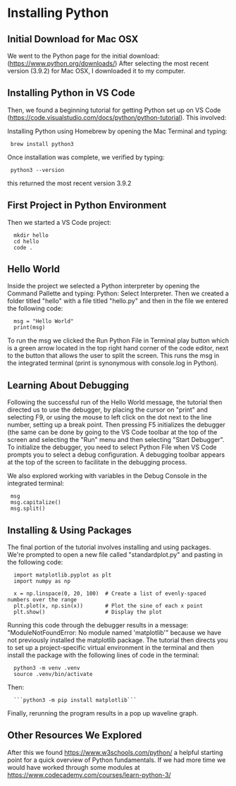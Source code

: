 
# Installing Python

## Initial Download for Mac OSX

We went to the Python page for the initial download: (https://www.python.org/downloads/)
After selecting the most recent version (3.9.2) for Mac OSX, I downloaded it to my computer.

## Installing Python in VS Code

Then, we found a beginning tutorial for getting Python set up on VS Code (https://code.visualstudio.com/docs/python/python-tutorial). This involved:

Installing Python using Homebrew by opening the Mac Terminal and typing: 

     brew install python3
  
Once installation was complete, we verified by typing: 

     python3 --version

this returned the most recent version 3.9.2

## First Project in Python Environment

Then we started a VS Code project: 

      mkdir hello
      cd hello
      code .

## Hello World

Inside the project we selected a Python interpreter by opening the Command Pallette and typing: Python: Select Interpreter. Then we created a folder titled "hello" with a file titled "hello.py" and then in the file we entered the following code: 

      msg = "Hello World"
      print(msg)

To run the msg we clicked the Run Python File in Terminal play button which is a green arrow located in the top right hand corner of the code editor, next to the button that allows the user to split the screen. This runs the msg in the integrated terminal (print is synonymous with console.log in Python).

## Learning About Debugging

Following the successful run of the Hello World message, the tutorial then directed us to use the debugger, by placing the cursor on "print" and selecting F9, or using the mouse to left click on the dot next to the line number, setting up a break point. Then pressing F5 initializes the debugger (the same can be done by going to the VS Code toolbar at the top of the screen and selecting the "Run" menu and then selecting "Start Debugger". To initialize the debugger, you need to select Python File when VS Code prompts you to select a debug configuration. A debugging toolbar appears at the top of the screen to facilitate in the debugging process.

We also explored working with variables in the Debug Console in the integrated terminal:

     msg
     msg.capitalize()
     msg.split()

## Installing & Using Packages

The final portion of the tutorial involves installing and using packages. We're prompted to open a new file called "standardplot.py" and pasting in the following code:

      import matplotlib.pyplot as plt
      import numpy as np

      x = np.linspace(0, 20, 100)  # Create a list of evenly-spaced numbers over the range
      plt.plot(x, np.sin(x))       # Plot the sine of each x point
      plt.show()                   # Display the plot

Running this code through the debugger results in a message: "ModuleNotFoundError: No module named 'matplotlib'" because we have not previously installed the matplotlib package. The tutorial then directs you to set up a project-specific virtual environment in the terminal and then install the package with the following lines of code in the terminal:

      python3 -m venv .venv
      source .venv/bin/activate

Then:

      ```python3 -m pip install matplotlib```

Finally, rerunning the program results in a pop up waveline graph.

## Other Resources We Explored

After this we found https://www.w3schools.com/python/ a helpful starting point for a quick overview of Python fundamentals. If we had more time we would have worked through some modules at https://www.codecademy.com/courses/learn-python-3/